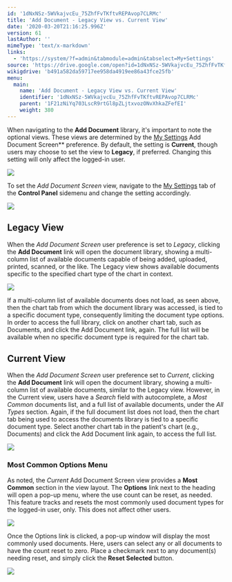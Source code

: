```yaml
---
id: '1dNxNSz-5WVkajvcEu_75ZhfFvTKftvREPAvop7CLRMc'
title: 'Add Document - Legacy View vs. Current View'
date: '2020-03-20T21:16:25.996Z'
version: 61
lastAuthor: ''
mimeType: 'text/x-markdown'
links:
  - 'https://system/?f=admin&tabmodule=admin&tabselect=My+Settings'
source: 'https://drive.google.com/open?id=1dNxNSz-5WVkajvcEu_75ZhfFvTKftvREPAvop7CLRMc'
wikigdrive: 'b491a582da59717ee958da4919ee86a43fce25fb'
menu:
  main:
    name: 'Add Document - Legacy View vs. Current View'
    identifier: '1dNxNSz-5WVkajvcEu_75ZhfFvTKftvREPAvop7CLRMc'
    parent: '1F21zNiYq703LscR9rtGl8pZLjtxvozONvXhkaZFefEI'
    weight: 380
---
```

When navigating to the **Add Document** library, it's important to note the optional views. These views are determined by the [My Settings](https://system/?f=admin&tabmodule=admin&tabselect=My+Settings) Add Document Screen** preference. By default, the setting is **Current**, though users may choose to set the view to **Legacy**, if preferred. Changing this setting will only affect the logged-in user.
  
![](../add-document-legacy-view-vs.-current-view.assets/6ad3e9d6970bb2f7d72c7e3f68686658.png)  

To set the *Add Document Screen* view, navigate to the [My Settings](https://system/?f=admin&tabmodule=admin&tabselect=My+Settings) tab of the **Control Panel** sidemenu and change the setting accordingly.
  
![](../add-document-legacy-view-vs.-current-view.assets/192b52bb268a6baf7cc784d79730bd7e.png)  

  
## Legacy View  
  
When the *Add Document Screen* user preference is set to *Legacy*, clicking the **Add Document** link will open the document library, showing a multi-column list of available documents capable of being added, uploaded, printed, scanned, or the like. The Legacy view shows available documents specific to the specified chart type of the chart in context.
  
![](../add-document-legacy-view-vs.-current-view.assets/f819b3ff1e386f63c7d11b3bc3463e0e.png)  

If a multi-column list of available documents does not load, as seen above, then the chart tab from which the document library was accessed, is tied to a specific document type, consequently limiting the document type options. In order to access the full library, click on another chart tab, such as Documents, and click the Add Document link, again. The full list will be available when no specific document type is required for the chart tab.
  
## Current View  
  
When the *Add Document Screen* user preference set to *Current*, clicking the **Add Document** link will open the document library, showing a multi-column list of available documents, similar to the Legacy view. However, in the Current view, users have a *Search* field with autocomplete, a *Most Common* documents list, and a full list of available documents, under the *All Types* section. Again, if the full document list does not load, then the chart tab being used to access the documents library is tied to a specific document type. Select another chart tab in the patient's chart (e.g., Documents) and click the Add Document link again, to access the full list.
  
![](../add-document-legacy-view-vs.-current-view.assets/a1c5cfeef706349cdba5649cb48f1890.png)  

  
### Most Common Options Menu  
  
As noted, the *Current* Add Document Screen view provides a **Most Common** section in the view layout. The **Options** link next to the heading will open a pop-up menu, where the use count can be reset, as needed. This feature tracks and resets the most commonly used document types for the logged-in user, only. This does not affect other users.
  
![](../add-document-legacy-view-vs.-current-view.assets/1e8659834cb2a45051218b229da90ff5.png)  

Once the Options link is clicked, a pop-up window will display the most commonly used documents. Here, users can select any or all documents to have the count reset to zero. Place a checkmark next to any document(s) needing reset, and simply click the **Reset Selected** button.
  
![](../add-document-legacy-view-vs.-current-view.assets/fb53be65da0130eb7412547f8183ad77.png)  


